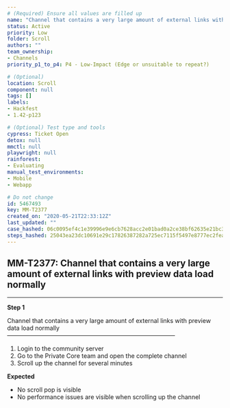 ```yaml
---
# (Required) Ensure all values are filled up
name: "Channel that contains a very large amount of external links with preview data load normally"
status: Active
priority: Low
folder: Scroll
authors: ""
team_ownership: 
- Channels
priority_p1_to_p4: P4 - Low-Impact (Edge or unsuitable to repeat?)

# (Optional)
location: Scroll
component: null
tags: []
labels: 
- Hackfest
- 1.42-p123

# (Optional) Test type and tools
cypress: Ticket Open
detox: null
mmctl: null
playwright: null
rainforest: 
- Evaluating
manual_test_environments: 
- Mobile
- Webapp

# Do not change
id: 5467493
key: MM-T2377
created_on: "2020-05-21T22:33:12Z"
last_updated: ""
case_hashed: 06c0095ef4c1e39996e9e6cb7628acc2e01bad0a2ce38bf62635e21bc354d4dee9dc2aa0a32db3bc5e3937f3f7b6b84b
steps_hashed: 25043ea23dc10691e29c17826387282a725ec7115f5497e8777ec2feaf72739e933aa97028bb3194b7b1ed6a481e1ec9
---
```


<!-- (Auto-generated) Based on frontmatter's "key" and "name" -->

## MM-T2377: Channel that contains a very large amount of external links with preview data load normally

---

**Step 1**

Channel that contains a very large amount of external links with preview data load normally\
————————————————————————————

1. Login to the community server
2. Go to the Private Core team and open the complete channel
3. Scroll up the channel for several minutes

**Expected**

- No scroll pop is visible
- No performance issues are visible when scrolling up the channel
